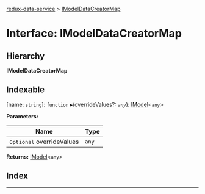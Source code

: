 [redux-data-service](../README.md) > [IModelDataCreatorMap](../interfaces/imodeldatacreatormap.md)

# Interface: IModelDataCreatorMap

## Hierarchy

**IModelDataCreatorMap**

## Indexable

\[name: `string`\]:&nbsp;`function`
▸(overrideValues?: *`any`*): [IModel](imodel.md)<`any`>

**Parameters:**

| Name | Type |
| ------ | ------ |
| `Optional` overrideValues | `any` |

**Returns:** [IModel](imodel.md)<`any`>

## Index

---

